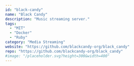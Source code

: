 ```yaml
---
id: "black-candy"
name: "Black Candy"
description: "Music streaming server."
tags:
  - "MIT"
  - "Docker"
  - "Ruby"
category: "Media Streaming"
website: "https://github.com/blackcandy-org/black_candy"
repo: "https://github.com/blackcandy-org/black_candy"
#image: "/placeholder.svg?height=300&width=400"
---
```


